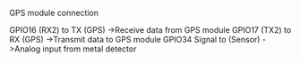 GPS module connection

GPIO16 (RX2) to	TX (GPS)	->Receive data from GPS module
GPIO17 (TX2) to	RX (GPS)	->Transmit data to GPS module
GPIO34	Signal to (Sensor)	->Analog input from metal detector
